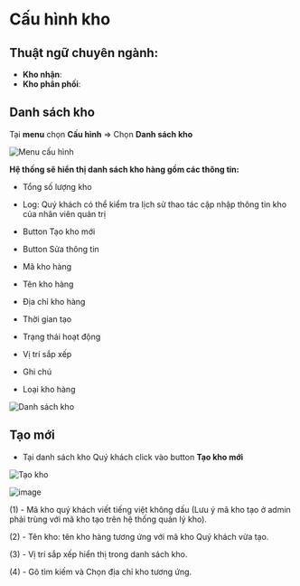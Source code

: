# Cấu hình kho

## Thuật ngữ chuyên ngành:

- **Kho nhận**:
- **Kho phân phối**:


## Danh sách kho

Tại **menu** chọn **Cấu hình** => Chọn **Danh sách kho**

![Menu cấu hình](https://user-images.githubusercontent.com/73226975/135796120-a16f27c6-7832-4b6d-8a5f-3c44b8ca039f.png)

**Hệ thống sẽ hiển thị danh sách kho hàng gồm các thông tin:**

- Tổng số lượng kho

- Log: Quý khách có thể kiểm tra lịch sử thao tác cập nhập thông tin kho của nhân viên quản trị

- Button Tạo kho mới

- Button Sửa thông tin

- Mã kho hàng

- Tên kho hàng

- Địa chỉ kho hàng

- Thời gian tạo

- Trạng thái hoạt động

- Vị trí sắp xếp

- Ghi chú 

- Loại kho hàng

![Danh sách kho](https://user-images.githubusercontent.com/73226975/135808991-be804eda-34b7-4ed3-83ce-5ff9914476e5.png)


## Tạo mới

- Tại danh sách kho Quý khách click vào button **Tạo kho mới**

![Tạo kho](https://user-images.githubusercontent.com/73226975/135809218-cb40c7bb-268d-4180-a4b7-8113ad230c0e.png)

![image](https://user-images.githubusercontent.com/73226975/135810869-f737ace3-25e0-45d9-8699-85478dec02c6.png)

(1) - Mã kho quý khách viết tiếng việt không dấu (Lưu ý mã kho tạo ở admin phải trùng với mã kho tạo trên hệ thống quản lý kho).

(2) - Tên kho: tên kho hàng tương ứng với mã kho Quý khách vừa tạo.

(3) - Vị trí sắp xếp hiển thị trong danh sách kho.

(4) - Gõ tìm kiếm và Chọn địa chỉ kho tương ứng.


